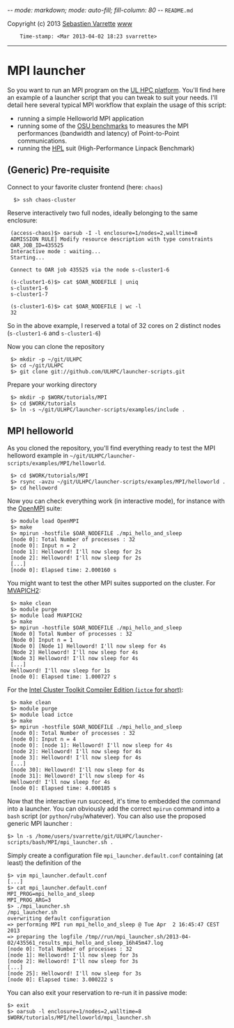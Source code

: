 -*- mode: markdown; mode: auto-fill; fill-column: 80 -*-
`README.md`

Copyright (c) 2013 [Sebastien Varrette](mailto:<Sebastien.Varrette@uni.lu>) [www](http://varrette.gforge.uni.lu)

        Time-stamp: <Mar 2013-04-02 18:23 svarrette>

-------------------

# MPI launcher 

So you want to run an MPI program on the [UL HPC platform](http://hpc.uni.lu).
You'll find here an example of a launcher script that you can tweak to suit your
needs.
I'll detail here several typical MPI workflow that explain the usage of this
script:

* running a simple Helloworld MPI application
* running some of the
  [OSU benchmarks](http://mvapich.cse.ohio-state.edu/benchmarks/) to measures
  the MPI performances (bandwidth and latency) of Point-to-Point communications.
* running the [HPL](http://www.netlib.org/benchmark/hpl/) suit (High-Performance Linpack Benchmark)


## (Generic) Pre-requisite

Connect to your favorite cluster frontend (here: `chaos`)

      $> ssh chaos-cluster

Reserve interactively two full nodes, ideally belonging to the same enclosure: 

     (access-chaos)$> oarsub -I -l enclosure=1/nodes=2,walltime=8
     ADMISSION RULE] Modify resource description with type constraints
     OAR_JOB_ID=435525
     Interactive mode : waiting...
     Starting...
     
     Connect to OAR job 435525 via the node s-cluster1-6
     
     (s-cluster1-6)$> cat $OAR_NODEFILE | uniq
     s-cluster1-6
     s-cluster1-7
     
     (s-cluster1-6)$> cat $OAR_NODEFILE | wc -l
     32

So in the above example, I reserved a total of 32 cores on 2 distinct nodes (`s-cluster1-6` and `s-cluster1-6`)

Now you can clone the repository 

     $> mkdir -p ~/git/ULHPC
     $> cd ~/git/ULHPC
     $> git clone git://github.com/ULHPC/launcher-scripts.git

Prepare your working directory

     $> mkdir -p $WORK/tutorials/MPI
     $> cd $WORK/tutorials
     $> ln -s ~/git/ULHPC/launcher-scripts/examples/include .
     
     
## MPI helloworld

As you cloned the repository, you'll find everything ready to test the MPI
helloword example in `~/git/ULHPC/launcher-scripts/examples/MPI/helloworld`.


     $> cd $WORK/tutorials/MPI
     $> rsync -avzu ~/git/ULHPC/launcher-scripts/examples/MPI/helloworld .     
     $> cd helloword
     
Now you can check everything work (in interactive mode), for instance with the
[OpenMPI](http://www.open-mpi.org/) suite:     
     
     $> module load OpenMPI
     $> make
     $> mpirun -hostfile $OAR_NODEFILE ./mpi_hello_and_sleep
     [node 0]: Total Number of processes : 32
     [node 0]: Input n = 2
     [node 1]: Helloword! I'll now sleep for 2s
     [node 2]: Helloword! I'll now sleep for 2s
     [...]
     [node 0]: Elapsed time: 2.000160 s

You might want to test the other MPI suites supported on the cluster. 
For [MVAPICH2](http://mvapich.cse.ohio-state.edu/overview/mvapich2/):

     $> make clean
     $> module purge
     $> module load MVAPICH2
     $> make 
     $> mpirun -hostfile $OAR_NODEFILE ./mpi_hello_and_sleep
     [Node 0] Total Number of processes : 32
     [Node 0] Input n = 1
     [Node 0] [Node 1] Helloword! I'll now sleep for 4s
     [Node 2] Helloword! I'll now sleep for 4s
     [Node 3] Helloword! I'll now sleep for 4s
     [...]
     Helloword! I'll now sleep for 1s
     [node 0]: Elapsed time: 1.000727 s

For the
[Intel Cluster Toolkit Compiler Edition (`ictce` for short)](http://software.intel.com/en-us/articles/intel-cluster-studio-xe-2012-tutorial):

     $> make clean
     $> module purge
     $> module load ictce
     $> make 
     $> mpirun -hostfile $OAR_NODEFILE ./mpi_hello_and_sleep
     [node 0]: Total Number of processes : 32
     [node 0]: Input n = 4
     [node 0]: [node 1]: Helloword! I'll now sleep for 4s
     [node 2]: Helloword! I'll now sleep for 4s
     [node 3]: Helloword! I'll now sleep for 4s
     [...]
     [node 30]: Helloword! I'll now sleep for 4s
     [node 31]: Helloword! I'll now sleep for 4s
     Helloword! I'll now sleep for 4s
     [node 0]: Elapsed time: 4.000185 s

Now that the interactive run succeed, it's time to embedded the command into a
launcher. 
You can obviously add the correct `mpirun` command into a `bash` script (or
`python`/`ruby`/whatever). 
You can also use the proposed generic MPI launcher :

    $> ln -s /home/users/svarrette/git/ULHPC/launcher-scripts/bash/MPI/mpi_launcher.sh .

Simply create a configuration file `mpi_launcher.default.conf` containing (at least) the
definition of the 

    $> vim mpi_launcher.default.conf
    [...]
    $> cat mpi_launcher.default.conf
    MPI_PROG=mpi_hello_and_sleep
    MPI_PROG_ARG=3
    $> ./mpi_launcher.sh
    /mpi_launcher.sh
    overwriting default configuration
    => performing MPI run mpi_hello_and_sleep @ Tue Apr  2 16:45:47 CEST 2013
    => preparing the logfile /tmp//run/mpi_launcher.sh/2013-04-02/435561_results_mpi_hello_and_sleep_16h45m47.log
    [node 0]: Total Number of processes : 32
    [node 1]: Helloword! I'll now sleep for 3s
    [node 2]: Helloword! I'll now sleep for 3s
    [...]
    [node 25]: Helloword! I'll now sleep for 3s
    [node 0]: Elapsed time: 3.000222 s
    
You can also exit your reservation to re-run it in passive mode: 

    $> exit 
    $> oarsub -l enclosure=1/nodes=2,walltime=8 $WORK/tutorials/MPI/helloworld/mpi_launcher.sh
 
